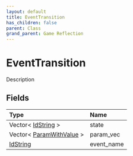 ```yaml
---
layout: default
title: EventTransition
has_children: false
parent: Class
grand_parent: Game Reflection
---
```

# EventTransition
Description 

## Fields

| Type | Name |
|:-------------|:--------------|
| Vector< [IdString](/docs/game-reflection/components/id_string) > | state |
| Vector< [ParamWithValue](/docs/game-reflection/classes/param_with_value) > | param_vec |
| [IdString](/docs/game-reflection/components/id_string) | event_name |

